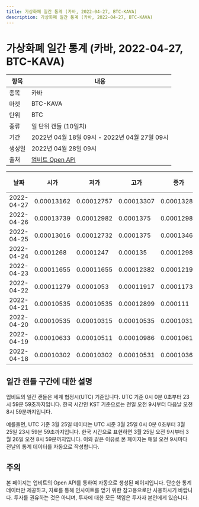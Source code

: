 ```yaml
---
title: 가상화폐 일간 통계 (카바, 2022-04-27, BTC-KAVA)
description: 가상화폐 일간 통계 (카바, 2022-04-27, BTC-KAVA)
---
```



가상화폐 일간 통계 (카바, 2022-04-27, BTC-KAVA)
===

|항목|내용|
|--|--|
|종목|카바|
|마켓|BTC-KAVA|
|단위|BTC|
|종류|일 단위 캔들 (10일치)|
|기간|2022년 04월 18일 09시 - 2022년 04월 27일 09시|
|생성일|2022년 04월 28일 09시|
|출처|[업비트 Open API](https://docs.upbit.com)|


|날짜|시가|저가|고가|종가|비고|
|--|--|--|--|--|--|
|2022-04-27|0.00013162|0.00012757|0.00013307|0.00013287|    |
|2022-04-26|0.00013739|0.00012982|0.0001375|0.00012982|    |
|2022-04-25|0.00013016|0.00012732|0.0001375|0.00013468|    |
|2022-04-24|0.0001268|0.0001247|0.000135|0.00012981|    |
|2022-04-23|0.00011655|0.00011655|0.00012382|0.00012196|    |
|2022-04-22|0.00011279|0.0001053|0.00011917|0.00011734|    |
|2022-04-21|0.00010535|0.00010535|0.00012899|0.000111|    |
|2022-04-20|0.00010535|0.00010315|0.00010535|0.00010315|    |
|2022-04-19|0.00010633|0.00010511|0.00010986|0.00010612|    |
|2022-04-18|0.00010302|0.00010302|0.00010531|0.00010362|    |


일간 캔들 구간에 대한 설명
---


업비트의 일간 캔들은 세계 협정시(UTC) 기준입니다. 
UTC 기준 0시 0분 0초부터 23시 59분 59초까지입니다. 
한국 시간인 KST 기준으로는 전일 오전 9시부터 다음날 오전 8시 59분까지입니다. 


예를들면, UTC 기준 3월 25일 데이터는 UTC 시준 3월 25일 0시 0분 0초부터 3월 25일 23시 59분 59초까지입니다. 
한국 시간으로 표현하면 3월 25일 오전 9시부터 3월 26일 오전 8시 59분까지입니다. 
이와 같은 이유로 본 페이지는 매일 오전 9시마다 전날의 통계 데이터를 자동으로 작성합니다. 


주의
---


본 페이지는 업비트의 Open API를 통하여 자동으로 생성된 페이지입니다. 
단순한 통계 데이터만 제공하고, 자료를 통해 인사이트를 얻기 위한 참고용으로만 사용하시기 바랍니다. 
투자를 권유하는 것은 아니며, 투자에 대한 모든 책임은 투자자 본인에게 있습니다. 
